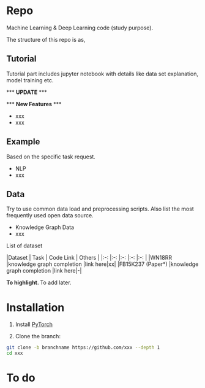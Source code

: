 # Repo

Machine Learning & Deep Learning code (study purpose).

The structure of this repo is as,

## Tutorial

Tutorial part includes jupyter notebook with details like data set explanation, model training etc.



*** **UPDATE** ***


*** **New Features** ***

- xxx
- xxx


## Example

Based on the specific task request.

*	NLP
* xxx




## Data
Try to use common data load and preprocessing scripts. Also list the most frequently used open data source.
*	Knowledge Graph Data
* xxx



List of dataset

|Dataset			|	Task	|	Code Link	| Others |
|:-:		|:-:	|:-:  |:-:  |:-:  |
|WN18RR	|knowledge graph completion	|link here|xx|
|FB15K237  (Paper\*)	|knowledge graph completion	|link here|-|



<strong> To highlight. </strong> To add later.


# Installation

1. Install [PyTorch](https://pytorch.org/get-started/locally/)

2. Clone the branch:
```bash
git clone -b branchname https://github.com/xxx --depth 1
cd xxx
```



  
# To do


